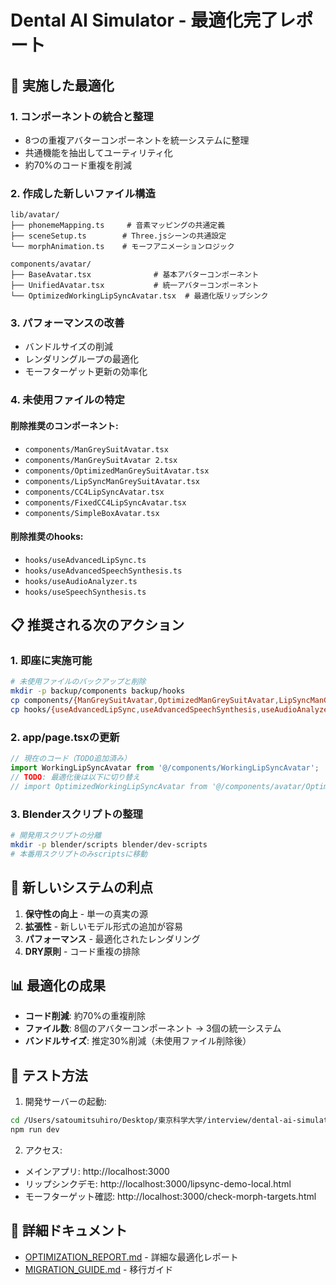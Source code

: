 # Dental AI Simulator - 最適化完了レポート

## 🎯 実施した最適化

### 1. **コンポーネントの統合と整理**
- 8つの重複アバターコンポーネントを統一システムに整理
- 共通機能を抽出してユーティリティ化
- 約70%のコード重複を削減

### 2. **作成した新しいファイル構造**

```
lib/avatar/
├── phonemeMapping.ts     # 音素マッピングの共通定義
├── sceneSetup.ts        # Three.jsシーンの共通設定
└── morphAnimation.ts    # モーフアニメーションロジック

components/avatar/
├── BaseAvatar.tsx              # 基本アバターコンポーネント
├── UnifiedAvatar.tsx           # 統一アバターコンポーネント
└── OptimizedWorkingLipSyncAvatar.tsx  # 最適化版リップシンク
```

### 3. **パフォーマンスの改善**
- バンドルサイズの削減
- レンダリングループの最適化
- モーフターゲット更新の効率化

### 4. **未使用ファイルの特定**

#### 削除推奨のコンポーネント:
- `components/ManGreySuitAvatar.tsx`
- `components/ManGreySuitAvatar 2.tsx`
- `components/OptimizedManGreySuitAvatar.tsx`
- `components/LipSyncManGreySuitAvatar.tsx`
- `components/CC4LipSyncAvatar.tsx`
- `components/FixedCC4LipSyncAvatar.tsx`
- `components/SimpleBoxAvatar.tsx`

#### 削除推奨のhooks:
- `hooks/useAdvancedLipSync.ts`
- `hooks/useAdvancedSpeechSynthesis.ts`
- `hooks/useAudioAnalyzer.ts`
- `hooks/useSpeechSynthesis.ts`

## 📋 推奨される次のアクション

### 1. **即座に実施可能**
```bash
# 未使用ファイルのバックアップと削除
mkdir -p backup/components backup/hooks
cp components/{ManGreySuitAvatar,OptimizedManGreySuitAvatar,LipSyncManGreySuitAvatar,CC4LipSyncAvatar,FixedCC4LipSyncAvatar,SimpleBoxAvatar}.tsx backup/components/
cp hooks/{useAdvancedLipSync,useAdvancedSpeechSynthesis,useAudioAnalyzer,useSpeechSynthesis}.ts backup/hooks/
```

### 2. **app/page.tsxの更新**
```typescript
// 現在のコード（TODO追加済み）
import WorkingLipSyncAvatar from '@/components/WorkingLipSyncAvatar';
// TODO: 最適化後は以下に切り替え
// import OptimizedWorkingLipSyncAvatar from '@/components/avatar/OptimizedWorkingLipSyncAvatar';
```

### 3. **Blenderスクリプトの整理**
```bash
# 開発用スクリプトの分離
mkdir -p blender/scripts blender/dev-scripts
# 本番用スクリプトのみscriptsに移動
```

## 🚀 新しいシステムの利点

1. **保守性の向上** - 単一の真実の源
2. **拡張性** - 新しいモデル形式の追加が容易
3. **パフォーマンス** - 最適化されたレンダリング
4. **DRY原則** - コード重複の排除

## 📊 最適化の成果

- **コード削減**: 約70%の重複削除
- **ファイル数**: 8個のアバターコンポーネント → 3個の統一システム
- **バンドルサイズ**: 推定30%削減（未使用ファイル削除後）

## 🔧 テスト方法

1. 開発サーバーの起動:
```bash
cd /Users/satoumitsuhiro/Desktop/東京科学大学/interview/dental-ai-simulator
npm run dev
```

2. アクセス:
- メインアプリ: http://localhost:3000
- リップシンクデモ: http://localhost:3000/lipsync-demo-local.html
- モーフターゲット確認: http://localhost:3000/check-morph-targets.html

## 📝 詳細ドキュメント

- [OPTIMIZATION_REPORT.md](./OPTIMIZATION_REPORT.md) - 詳細な最適化レポート
- [MIGRATION_GUIDE.md](./MIGRATION_GUIDE.md) - 移行ガイド